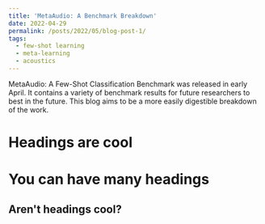 ```yaml
---
title: 'MetaAudio: A Benchmark Breakdown'
date: 2022-04-29
permalink: /posts/2022/05/blog-post-1/
tags:
  - few-shot learning
  - meta-learning
  - acoustics 
---
```


MetaAudio: A Few-Shot Classification Benchmark was released in early April. It contains a variety of benchmark results for future researchers to best in the future. This blog aims to be a more easily digestible breakdown of the work. 

Headings are cool
======

You can have many headings
======

Aren't headings cool?
------